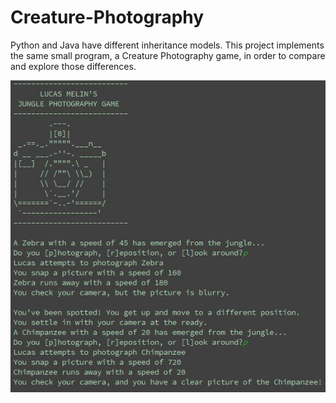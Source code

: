 # Creature-Photography

Python and Java have different inheritance models. This project implements the same small program, a Creature Photography game, in order to compare and explore those differences.

![Creature-Photography, Python version](Creature-Photography.JPG)
